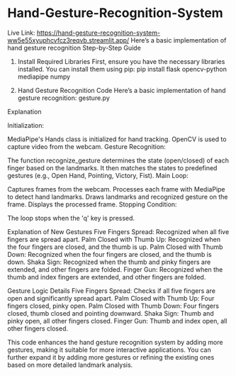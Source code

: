 # Hand-Gesture-Recognition-System
Live Link: https://hand-gesture-recognition-system-ww5e55xyuphcvfcz3reqvb.streamlit.app/
Here’s a basic implementation of hand gesture recognition
Step-by-Step Guide
1. Install Required Libraries
First, ensure you have the necessary libraries installed. You can install them using pip:
pip install flask opencv-python mediapipe numpy

3. Hand Gesture Recognition Code
Here’s a basic implementation of hand gesture recognition:
gesture.py


Explanation

Initialization:

MediaPipe's Hands class is initialized for hand tracking.
OpenCV is used to capture video from the webcam.
Gesture Recognition:

The function recognize_gesture determines the state (open/closed) of each finger based on the landmarks.
It then matches the states to predefined gestures (e.g., Open Hand, Pointing, Victory, Fist).
Main Loop:

Captures frames from the webcam.
Processes each frame with MediaPipe to detect hand landmarks.
Draws landmarks and recognized gesture on the frame.
Displays the processed frame.
Stopping Condition:

The loop stops when the 'q' key is pressed.


Explanation of New Gestures
Five Fingers Spread: Recognized when all five fingers are spread apart.
Palm Closed with Thumb Up: Recognized when the four fingers are closed, and the thumb is up.
Palm Closed with Thumb Down: Recognized when the four fingers are closed, and the thumb is down.
Shaka Sign: Recognized when the thumb and pinky fingers are extended, and other fingers are folded.
Finger Gun: Recognized when the thumb and index fingers are extended, and other fingers are folded.

Gesture Logic Details
Five Fingers Spread: Checks if all five fingers are open and significantly spread apart.
Palm Closed with Thumb Up: Four fingers closed, pinky open.
Palm Closed with Thumb Down: Four fingers closed, thumb closed and pointing downward.
Shaka Sign: Thumb and pinky open, all other fingers closed.
Finger Gun: Thumb and index open, all other fingers closed.

This code enhances the hand gesture recognition system by adding more gestures, making it suitable for more interactive applications. You can further expand it by adding more gestures or refining the existing ones based on more detailed landmark analysis.
